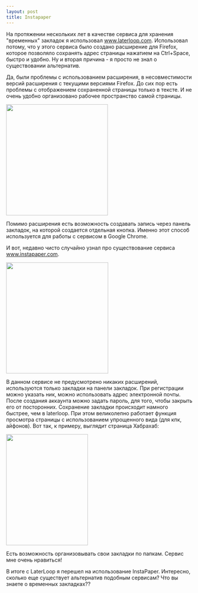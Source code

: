 ```yaml
--- 
layout: post
title: Instapaper
---
```

На протяжении нескольких лет в качестве сервиса для хранения "временных" закладок я
использовал <a href="http://www.laterloop.com/" rel="nofllow">www.laterloop.com</a>. Использовал потому, что у этого сервиса было создано расширение для Firefox, которое позволяло сохранять адрес страницы нажатием на Ctrl+Space, быстро и удобно. Ну и вторая причина - я просто не знал о существовании альтернатив.

Да, были проблемы с использованием расширения, в несовместимости версий расширения с текущими версиями Firefox. До сих пор есть проблемы с отображением сохраненной страницы только в тексте. И не очень удобно организовано рабочее пространство самой страницы.<!--more-->

<a href="http://static.juev.ru/2010/03/laterloop.png" id="lightbox"><img class="aligncenter size-medium wp-image-941" title="laterloop" src="http://static.juev.ru/2010/03/laterloop-275x300.png" alt="" width="275" height="300" /></a>

Помимо расширения есть возможность создавать запись через панель закладок, на которой создается отдельная кнопка. Именно этот способ используется для работы с сервисом в Google Chrome.

И вот, недавно чисто случайно узнал про существование сервиса <a href="http://www.instapaper.com/u" rel="nofllow">www.instapaper.com</a>.

<a href="http://static.juev.ru/2010/03/instapaper1.png" id="lightbox"><img class="aligncenter size-medium wp-image-943" title="instapaper" src="http://static.juev.ru/2010/03/instapaper1-276x300.png" alt="" width="276" height="300" /></a>

В данном сервисе не предусмотрено никаких расширений, используются только закладки на панели закладок. При регистрации можно указать ник, можно использовать адрес электронной почты. После создания аккаунта можно задать пароль, для того, чтобы закрыть его от посторонних. Сохранение закладки происходит намного быстрее, чем в laterloop. При этом великолепно работает функция просмотра страницы с использованием упрощенного вида (для кпк, айфонов). Вот так, к примеру, выглядит страница Хабрахаб:

<a href="http://static.juev.ru/2010/03/instapaper-text.png" id="lightbox"><img class="aligncenter size-medium wp-image-944" title="instapaper-text" src="http://static.juev.ru/2010/03/instapaper-text-221x300.png" alt="" width="221" height="300" /></a>

Есть возможность организовывать свои закладки по папкам. Сервис мне очень нравиться!

В итоге с LaterLoop я перешел на использование InstaPaper. Интересно, сколько еще существует альтернатив подобным сервисам? Что вы знаете о временных закладках??
